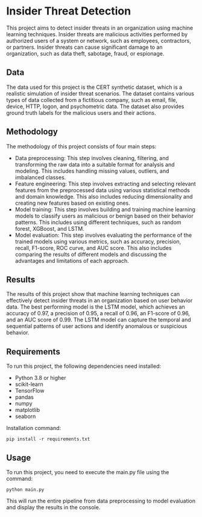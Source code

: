 # Insider Threat Detection

This project aims to detect insider threats in an organization using machine learning techniques. Insider threats are malicious activities performed by authorized users of a system or network, such as employees, contractors, or partners. Insider threats can cause significant damage to an organization, such as data theft, sabotage, fraud, or espionage.

## Data

The data used for this project is the CERT synthetic dataset, which is a realistic simulation of insider threat scenarios. The dataset contains various types of data collected from a fictitious company, such as email, file, device, HTTP, logon, and psychometric data. The dataset also provides ground truth labels for the malicious users and their actions.

## Methodology

The methodology of this project consists of four main steps:

- Data preprocessing: This step involves cleaning, filtering, and transforming the raw data into a suitable format for analysis and modeling. This includes handling missing values, outliers, and imbalanced classes.
- Feature engineering: This step involves extracting and selecting relevant features from the preprocessed data using various statistical methods and domain knowledge. This also includes reducing dimensionality and creating new features based on existing ones.
- Model training: This step involves building and training machine learning models to classify users as malicious or benign based on their behavior patterns. This includes using different techniques, such as random forest, XGBoost, and LSTM.
- Model evaluation: This step involves evaluating the performance of the trained models using various metrics, such as accuracy, precision, recall, F1-score, ROC curve, and AUC score. This also includes comparing the results of different models and discussing the advantages and limitations of each approach.

## Results

The results of this project show that machine learning techniques can effectively detect insider threats in an organization based on user behavior data. The best performing model is the LSTM model, which achieves an accuracy of 0.97, a precision of 0.95, a recall of 0.96, an F1-score of 0.96, and an AUC score of 0.99. The LSTM model can capture the temporal and sequential patterns of user actions and identify anomalous or suspicious behavior.

## Requirements

To run this project, the following dependencies need installed:

- Python 3.8 or higher
- scikit-learn
- TensorFlow
- pandas
- numpy
- matplotlib
- seaborn

Installation command:

`pip install -r requirements.txt`

## Usage

To run this project, you need to execute the main.py file using the command:

`python main.py`

This will run the entire pipeline from data preprocessing to model evaluation and display the results in the console.
